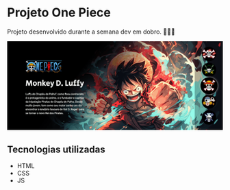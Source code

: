 # Projeto One Piece

Projeto desenvolvido durante a semana dev em dobro. 🚀🚀🚀

[<img src="./src/imagens/op.gif" alt="gif da tela inicial">](https://nathan-arrais.github.io/teste/)

## Tecnologias utilizadas

- HTML
- CSS
- JS
